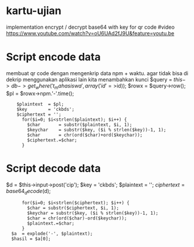 # kartu-ujian
implementation encrypt / decrypt base64 with key for qr code
#video
https://www.youtube.com/watch?v=oU6UAd2fJ9U&feature=youtu.be
# Script encode data
membuat qr code dengan mengenkrip data npm + waktu.
agar tidak bisa di dekrip menggunakan aplikasi lain kita menambahkan kunci
        $query          = $this->db->get_where('t_mahasiswa',array('id'=>$id));
        $rowx           = $query->row();
        $pl             = $rowx->npm.'-'.time();

        $plaintext  = $pl;
        $key        = 'ckbds';
        $ciphertext = '';
          for($i=0; $i<strlen($plaintext); $i++) {
            $char       = substr($plaintext, $i, 1);
            $keychar    = substr($key, ($i % strlen($key))-1, 1);
            $char       = chr(ord($char)+ord($keychar));
            $ciphertext.=$char;
          }
          
 # Script decode data
  $d      =  $this->input->post('cip');
        $key    = 'ckbds';
        $plaintext = '';
        $ciphertext = base64_decode($d);
     
          for($i=0; $i<strlen($ciphertext); $i++) {
            $char = substr($ciphertext, $i, 1);
            $keychar = substr($key, ($i % strlen($key))-1, 1);
            $char = chr(ord($char)-ord($keychar));
            $plaintext.=$char;
          }
      $a  = explode('-', $plaintext);
      $hasil = $a[0];
